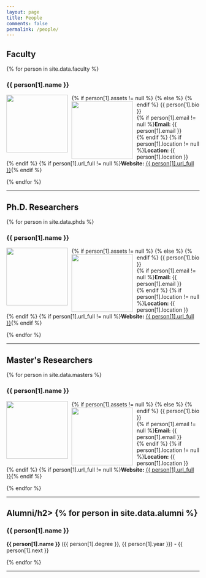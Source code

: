```yaml
---
layout: page
title: People
comments: false
permalink: /people/
---
```


<head>
<style> 
img {
}
  .left {
    float: left;
    padding: 0 10px 0 0;
  }
</style>
</head>

<div id="people">
  <h2>Faculty</h2>
  {% for person in site.data.faculty %}
  <h3 id="{{ username }}">{{ person[1].name }}</h3>
  <p align="left">
    {% if person[1].assets != null %}
      <img src="{{ person[1].assets | absolute_url }}" width="160" height="150" class="left" />
    {% else %}
      <img src="http://www.signallab.ai/assets/images/anonymous.png" width="160" height="150" class="left" />
    {% endif %}
    {{ person[1].bio }}<br />
    {% if person[1].email != null %}<strong>Email:</strong> {{ person[1].email }}<br />{% endif %}
    {% if person[1].location != null %}<strong>Location:</strong> {{ person[1].location }}<br />{% endif %}
    {% if person[1].url_full != null %}<strong>Website:</strong> <a href="{{ person[1].url_full }}">{{ person[1].url_full }}</a>{% endif %}
  </p>
  {% endfor %}
  <hr>
  
  <h2>Ph.D. Researchers</h2>
  {% for person in site.data.phds %}
  <h3 id="{{ username }}">{{ person[1].name }}</h3>
  <p align="left">
    {% if person[1].assets != null %}
      <img src="{{ person[1].assets | absolute_url }}" width="160" height="150" class="left" />
    {% else %}
      <img src="http://www.signallab.ai/assets/images/anonymous.png" width="160" height="150" class="left" />
    {% endif %}
    {{ person[1].bio }}<br />
    {% if person[1].email != null %}<strong>Email:</strong> {{ person[1].email }}<br />{% endif %}
    {% if person[1].location != null %}<strong>Location:</strong> {{ person[1].location }}<br />{% endif %}
    {% if person[1].url_full != null %}<strong>Website:</strong> <a href="{{ person[1].url_full }}">{{ person[1].url_full }}</a>{% endif %}
  </p>
  {% endfor %}
  <hr>
  
  <h2>Master's Researchers</h2>
  {% for person in site.data.masters %}
  <h3 id="{{ username }}">{{ person[1].name }}</h3>
  <p align="left">
    {% if person[1].assets != null %}
      <img src="{{ person[1].assets | absolute_url }}" width="160" height="150" class="left" />
    {% else %}
      <img src="http://www.signallab.ai/assets/images/anonymous.png" width="160" height="150" class="left" />
    {% endif %}
    {{ person[1].bio }}<br />
    {% if person[1].email != null %}<strong>Email:</strong> {{ person[1].email }}<br />{% endif %}
    {% if person[1].location != null %}<strong>Location:</strong> {{ person[1].location }}<br />{% endif %}
    {% if person[1].url_full != null %}<strong>Website:</strong> <a href="{{ person[1].url_full }}">{{ person[1].url_full }}</a>{% endif %}
  </p>
  {% endfor %}
  <hr>
  
  <h2>Alumni/h2>
  {% for person in site.data.alumni %}
  <h3 id="{{ username }}">{{ person[1].name }}</h3>
  <p align="left">
    <strong>{{ person[1].name }}</strong> ({{ person[1].degree }}, {{ person[1].year }}) - {{ person[1].next }}<br />
  </p>
  {% endfor %}
  <hr>
</div>

